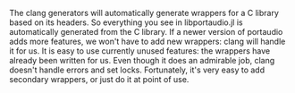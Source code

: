 The clang generators will automatically generate wrappers for a C library based on its headers. So everything you see in libportaudio.jl is automatically generated from the C library. If a newer version of portaudio adds more features, we won't have to add new wrappers: clang will handle it for us. It is easy to use currently unused features: the wrappers have already been written for us. Even though it does an admirable job, clang doesn't handle errors and set locks. Fortunately, it's very easy to add secondary wrappers, or just do it at point of use.